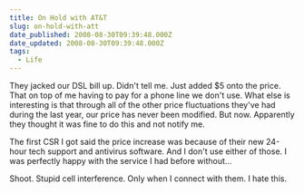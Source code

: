 ```yaml
---
title: On Hold with AT&T
slug: on-hold-with-att
date_published: 2008-08-30T09:39:48.000Z
date_updated: 2008-08-30T09:39:48.000Z
tags:
  - Life
---
```


They jacked our DSL bill up. Didn't tell me. Just added $5 onto the price. That on top of me having to pay for a phone line we don't use. What else is interesting is that through all of the other price fluctuations they've had during the last year, our price has never been modified. But now. Apparently they thought it was fine to do this and not notify me.

The first CSR I got said the price increase was because of their new 24-hour tech support and antivirus software. And I don't use either of those. I was perfectly happy with the service I had before without...

Shoot. Stupid cell interference. Only when I connect with them. I hate this.
